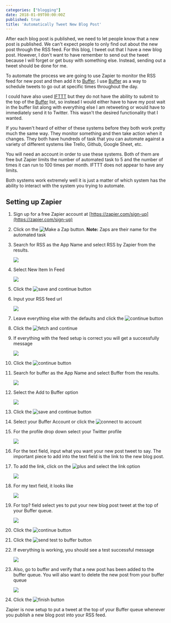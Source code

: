 ```yaml
---
categories: ["blogging"]
date: 2018-01-09T00:00:00Z
published: true
title: 'Automatically Tweet New Blog Post'
---
```


After each blog post is published, we need to let people know that a new post is published.  We can't expect people to only find out about the new post through the RSS feed.  For this blog, I tweet out that I have a new blog post.  However, I don't want to have remember to send out the tweet because I will forget or get busy with something else.  Instead, sending out a tweet should be done for me.

To automate the process we are going to use Zapier to monitor the RSS feed for new post and then add it to [Buffer](https://buffer.com).  I use [Buffer](https://buffer.com) as a way to schedule tweets to go out at specific times throughout the day.

I could have also used [IFTTT](http://ifttt.com) but they do not have the ability to submit to the top of the [Buffer](https://buffer.com) list, so instead I would either have to have my post wait in the buffer list along with everything else I am retweeting or would have to immediately send it to Twitter.   This wasn't the desired functionality that I wanted.

If you haven't heard of either of these systems before they both work pretty much the same way.   They monitor something and then take action when it changes.  They both have hundreds of task that you can automate against  a variety of different systems like Trello, Github, Google Sheet, etc.

You will need an account in order to use these systems.  Both of them are free but Zapier limits the number of automated task to 5 and the number of times it can run to 100 times per month.  IFTTT does not appear to have any limits.

Both systems work extremely well it is just a matter of which system has the ability to interact with the system you trying to automate.

## Setting up Zapier

1. Sign up for a free Zapier account at [https://zapier.com/sign-up](https://zapier.com/sign-up)
1. Click on the ![Make a Zap](images/tweet-new-post/make-a-zap.png) button. **Note:** Zaps are their name for the automated task

1. Search for RSS as the App Name and select RSS by Zapier from the results.

    ![](images/tweet-new-post/search-rss.png)

1. Select New Item In Feed

    ![](images/tweet-new-post/new-item-in-feed.png)

1. Click the ![save and continue](images/tweet-new-post/save-continue.png) button
1. Input your RSS feed url

    ![](images/tweet-new-post/feed-url.png)

1. Leave everything else with the defaults and click the ![continue](images/tweet-new-post/continue.png) button

1. Click the ![fetch and continue](images/tweet-new-post/fetch-continue.png)

1. If everything with the feed setup is correct you will get a successfully message

    ![](images/tweet-new-post/fetch-continue-test-successful.png)

1. Click the ![continue](images/tweet-new-post/continue.png) button

1. Search for buffer as the App Name and select Buffer from the results.

    ![](images/tweet-new-post/search-buffer.png)

1. Select the Add to Buffer option

    ![](images/tweet-new-post/add-to-buffer.png)

1. Click the ![save and continue](images/tweet-new-post/save-continue.png) button

1. Select your Buffer Account or click the ![connect to account](images/tweet-new-post/connect-buffer-account.png)

1. For the profile drop down select your Twitter profile

    ![](images/tweet-new-post/twitter-profile.png)

1. For the text field, input what you want your new post tweet to say. The important piece to add into the text field is the link to the new blog post.
1. To add the link, click on the ![plus](images/tweet-new-post/plus-button.png) and select the link option

    ![](images/tweet-new-post/blog-link.png)

1. For my text field, it looks like

    ![](images/tweet-new-post/text-field.png)

1. For top? field select yes to put your new blog post tweet at the top of your Buffer queue.

    ![](images/tweet-new-post/top-field.png)

1. Click the ![continue](images/tweet-new-post/continue.png) button

1. Click the ![send test to buffer](images/tweet-new-post/send-to-buffer.png) button
1. If everything is working, you should see a test successful message

    ![](images/tweet-new-post/send-to-buffer-successful.png)

1. Also, go to buffer and verify that a new post has been added to the buffer queue.  You will also want to delete the new post from your buffer queue

    ![](images/tweet-new-post/new-post-test.png)

1. Click the ![finish](images/tweet-new-post/finish.png) button

Zapier is now setup to put a tweet at the top of your Buffer queue whenever you publish a new blog post into your RSS feed.
